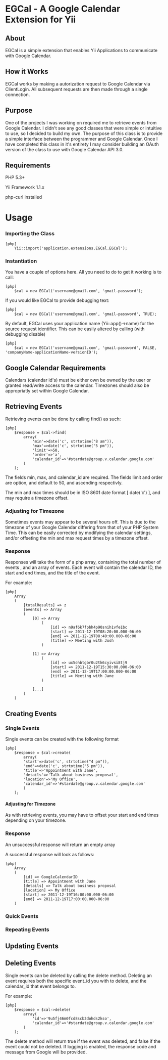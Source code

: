 EGCal - A Google Calendar Extension for Yii
=============

About
-----

EGCal is a simple extension that enables Yii Applications to communicate with Google Calendar.

How it Works
------------

EGCal works by making a autorization request to Google Calendar via ClientLogin. All subsequent requests are then
made through a single connection.

Purpose
-------
One of the projects I was working on required me to retrieve events from Google Calendar. I didn't see any good classes that were simple or intuitive to use, so I decided to build my own. The purpose of this class is to provide a simple interface between the programmer and Google Calendar. Once I have completed this class in it's entirety I may consider building an OAuth version of the class to use with Google Calendar API 3.0.

Requirements
------------
PHP 5.3+

Yii Framework 1.1.x

php-curl installed

Usage
=====

### Importing the Class

~~~
[php]
	Yii::import('application.extensions.EGCal.EGCal');
~~~

### Instantiation

You have a couple of options here. All you need to do to get it working is to call:

~~~
[php]
	$cal = new EGCal('username@gmail.com', 'gmail-password');
~~~

If you would like EGCal to provide debugging text:
	
~~~
[php]
	$cal = new EGCal('username@gmail.com', 'gmail-password', TRUE);
~~~

By default, EGCal uses your application name (Yii::app()->name) for the source request identifier. This can be easily altered by calling (with debugging disable)

~~~
[php]
	$cal = new EGCal('username@gmail.com', 'gmail-password', FALSE, 'companyName-applicationName-versionID');
~~~

Google Calendar Requirements
----------------------------

Calendars (calendar id's) must be either own be owned by the user or granted read/write access to the calendar.	
Timezones should also be appropriatly set within Google Calendar.		

Retrieving Events
-----------------

Retrieving events can be done by calling find() as such:
            
~~~
[php]
	$response = $cal->find(
		array(
			'min'=>date('c', strtotime("8 am")), 
			'max'=>date('c', strtotime("5 pm")),
			'limit'=>50,
			'order'=>'a',
			'calendar_id'=>'#stardate@group.v.calendar.google.com'
		)
	);
~~~

The fields min, max, and calendar_id are required.
The fields limit and order are option, and default to 50, and ascending respectivly.

The min and max times should be in ISO 8601 date format [ date('c') ], and may require a timezone offset.


### Adjusting for Timezone

Sometimes events may appear to be several hours off. This is due to the timezone of your Google Calendar differing from that of your PHP System Time.
This can be easily corrected by modifying the calendar settings, and/or offseting the min and max request times by a timezone offset.

### Response
Responses will take the form of a php array, containing the total number of events , and an array of events.
Each event will contain the calendar ID, the start and end times, and the title of the event.

For example:

~~~
[php]
	Array
	(
	    [totalResults] => z
	    [events] => Array
		(
		    [0] => Array
		        (
		            [id] => n9af6k7fpbh4p90snih1vfe1bc
		            [start] => 2011-12-19T08:20:00.000-06:00
		            [end] => 2011-12-19T08:40:00.000-06:00
		            [title] => Meeting with Josh
		        )

		    [1] => Array
		        (
		            [id] => ux5ohbtgbr0u2tk6cyivsi8tj9
		            [start] => 2011-12-19T15:30:00.000-06:00
		            [end] => 2011-12-19T17:00:00.000-06:00
		            [title] => Meeting with Jane
		        )
			
		    [...]
		)
	)
~~~
	
Creating Events
---------------

### Single Events

Single events can be created with the following format

~~~
[php]
	$response = $cal->create(
	    array(
		'start'=>date('c', strtotime("4 pm")), 
		'end'=>date('c', strtotime("5 pm")),
		'title'=>'Appointment with Jane',
		'details'=>'Talk about business proposal',
		'location'=>'My Office',
		'calendar_id'=>'#stardate@group.v.calendar.google.com'
	    )
	);
~~~

#### Adjusting for Timezone

As with retrieving events, you may have to offset your start and end times depending on your timezone.

### Response

An unsuccessful response will return an empty array

A successful response will look as follows:

~~~
[php]
	Array
	(
	    [id] => GoogleCalendarID
	    [title] => Appointment with Jane
	    [details] => Talk about business proposal
	    [location] => My Office
	    [start] => 2011-12-19T16:00:00.000-06:00
	    [end] => 2011-12-19T17:00:00.000-06:00
	)
~~~

### Quick Events

### Repeating Events


Updating Events
---------------


Deleting Events
---------------

Single events can be deleted by calling the delete method. Deleting an event requires both the specific event_id you with to delete, and the calendar_id that event belongs to.

For example:

~~~
[php]
	$response = $cal->delete(
		array(
			'id'=>'9u5fj46m0fcd8scb3dohds2kso',
			'calendar_id'=>'#stardate@group.v.calendar.google.com'
		)
	);
~~~

The delete method will return true if the event was deleted, and false if the event could not be deleted. If logging is enabled, the response code and message from Google will be provided.
